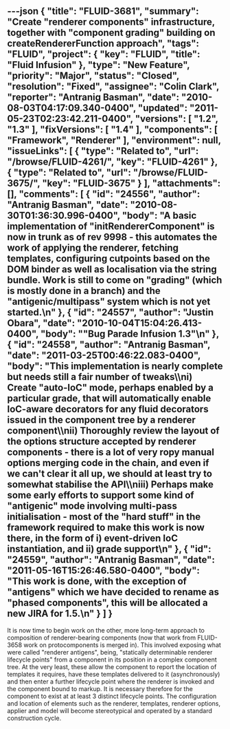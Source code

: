 ---json
{
  "title": "FLUID-3681",
  "summary": "Create \"renderer components\" infrastructure, together with \"component grading\" building on createRendererFunction approach",
  "tags": "FLUID",
  "project": {
    "key": "FLUID",
    "title": "Fluid Infusion"
  },
  "type": "New Feature",
  "priority": "Major",
  "status": "Closed",
  "resolution": "Fixed",
  "assignee": "Colin Clark",
  "reporter": "Antranig Basman",
  "date": "2010-08-03T04:17:09.340-0400",
  "updated": "2011-05-23T02:23:42.211-0400",
  "versions": [
    "1.2",
    "1.3"
  ],
  "fixVersions": [
    "1.4"
  ],
  "components": [
    "Framework",
    "Renderer"
  ],
  "environment": null,
  "issueLinks": [
    {
      "type": "Related to",
      "url": "/browse/FLUID-4261/",
      "key": "FLUID-4261"
    },
    {
      "type": "Related to",
      "url": "/browse/FLUID-3675/",
      "key": "FLUID-3675"
    }
  ],
  "attachments": [],
  "comments": [
    {
      "id": "24556",
      "author": "Antranig Basman",
      "date": "2010-08-30T01:36:30.996-0400",
      "body": "A basic implementation of \"initRendererComponent\" is now in trunk as of rev 9998 - this automates the work of applying the renderer, fetching templates, configuring cutpoints based on the DOM binder as well as localisation via the string bundle. Work is still to come on \"grading\" (which is mostly done in a branch) and the \"antigenic/multipass\" system which is not yet started.\n"
    },
    {
      "id": "24557",
      "author": "Justin Obara",
      "date": "2010-10-04T15:04:26.413-0400",
      "body": "\"Bug Parade Infusion 1.3\"\n"
    },
    {
      "id": "24558",
      "author": "Antranig Basman",
      "date": "2011-03-25T00:46:22.083-0400",
      "body": "This implementation is nearly complete but needs still a fair number of tweaks\\\ni) Create \"auto-IoC\" mode, perhaps enabled by a particular grade, that will automatically enable IoC-aware decorators for any fluid decorators issued in the component tree by a renderer component\\\nii) Thoroughly review the layout of the options structure accepted by renderer components - there is a lot of very ropy manual options merging code in the chain, and even if we can't clear it all up, we should at least try to somewhat stabilise the API\\\niii) Perhaps make some early efforts to support some kind of \"antigenic\" mode involving multi-pass initialisation - most of the \"hard stuff\" in the framework required to make this work is now there, in the form of i) event-driven IoC instantiation, and ii) grade support\n"
    },
    {
      "id": "24559",
      "author": "Antranig Basman",
      "date": "2011-05-16T15:26:46.580-0400",
      "body": "This work is done, with the exception of \"antigens\" which we have decided to rename as \"phased components\", this will be allocated a new JIRA for 1.5.\n"
    }
  ]
}
---
It is now time to begin work on the other, more long-term approach to composition of renderer-bearing components (now that work from FLUID-3658 work on protocomponents is merged in). This involved exposing what were called "renderer antigens", being, "statically determinable renderer lifecycle points" from a component in its position in a complex component tree. At the very least, these allow the component to report the location of templates it requires, have these templates delivered to it (asynchronously) and then enter a further lifecycle point where the renderer is invoked and the component bound to markup. It is necessary therefore for the component to exist at at least 3 distinct lifecycle points. The configuration and location of elements such as the renderer, templates, renderer options, applier and model will become stereotypical and operated by a standard construction cycle.

        
